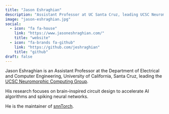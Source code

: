 ```yaml
---
title: "Jason Eshraghian"
description: "Assistant Professor at UC Santa Cruz, leading UCSC Neuromorphic Computing Group. Focuses on brain-inspired circuits for AI & SNNs. Maintainer of snnTorch."
image: "jason-eshraghian.jpg"
social:
  - icon: "fa fa-house"
    link: "https://www.jasoneshraghian.com/"
    title: "website"
  - icon: "fa-brands fa-github"
    link: "https://github.com/jeshraghian"
    title: "github"
draft: false
---
```

Jason Eshraghian is an Assistant Professor at the Department of Electrical and Computer Engineering, University of California, Santa Cruz, leading the [UCSC Neuromorphic Computing Group](http://ncg.ucsc.edu/).

His research focuses on brain-inspired circuit design to accelerate AI algorithms and spiking neural networks.

He is the maintainer of [snnTorch](/neuromorphic-computing/software/snn-frameworks/snntorch/).
